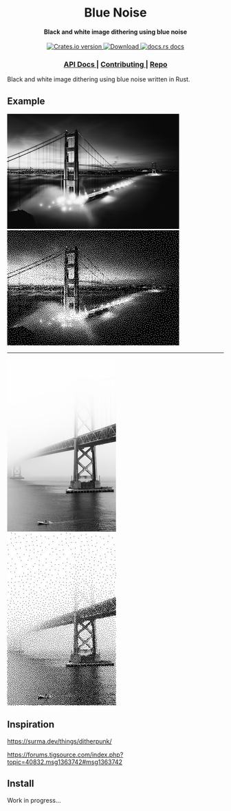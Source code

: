 <h1 align="center">Blue Noise</h1>
<div align="center">
 <strong>
   Black and white image dithering using blue noise
 </strong>
</div>

<br />

<div align="center">
  <!-- Crates version -->
  <a href="https://crates.io/crates/blue-noise">
    <img src="https://img.shields.io/crates/v/blue-noise.svg?style=flat-square"
    alt="Crates.io version" />
  </a>
  <!-- Downloads -->
  <a href="https://crates.io/crates/blue-noise">
    <img src="https://img.shields.io/crates/d/blue-noise.svg?style=flat-square"
      alt="Download" />
  </a>
  <!-- docs.rs docs -->
  <a href="https://docs.rs/blue-noise">
    <img src="https://img.shields.io/badge/docs-latest-blue.svg?style=flat-square"
      alt="docs.rs docs" />
  </a>
</div>

<div align="center">
  <h3>
    <a href="https://docs.rs/blue-noise">
      API Docs
    </a>
    <span> | </span>
    <a href="https://github.com/mblode/blue-noise/blob/main/CONTRIBUTING.md">
      Contributing
    </a>
    <span> | </span>
    <a href="https://github.com/mblode/blue-noise">
      Repo
    </a>
  </h3>
</div>

Black and white image dithering using blue noise written in Rust.

## Example

![Input dark](/img/dark.png)
![Output dark](/img/dark-noise.jpg)

-----

![Input light](/img/light.png)
![Output light](/img/light-noise.jpg)

## Inspiration

https://surma.dev/things/ditherpunk/

https://forums.tigsource.com/index.php?topic=40832.msg1363742#msg1363742

## Install

Work in progress...
